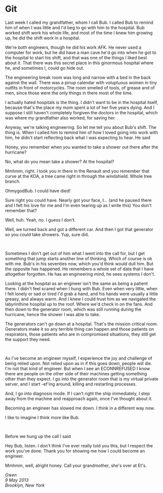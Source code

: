 Git
===

Last week I called my grandfather, whom I call Bub. I called Bub to remind him of when I was little and I'd beg to go with him to the hospital. Bub worked shift work his whole life, and most of the time I knew him growing up, he did the shift work in a hospital. 

We're both engineers, though he did his work AFK. He never used a computer for work, but he did have a man cave he'd go into when he got to the hospital to start his shift, and that was one of the things I liked best about it. That there was this secret place in this ginormous hospital where he, and sometimes I, could go hide out. 

The engineering break room was long and narrow with a bed in the back against the wall. There was a pinup calendar with voluptuous women in tiny outfits in front of motorcycles. The room smelled of tools, of grease and of men, since those were the only things in there most of the time.

I actually hated hospitals is the thing. I didn't want to be in the hospital itself, because that's the place my mom spent a lot of her five years dying. And I suppose I still haven't completely forgiven the doctors in the hospital, which was where my grandfather also worked, for saving her.

Anyway, we're talking engineering. So let me tell you about Bub's shift. The thing is. When I called him to remind him of how I loved going into work with him, he didn't start reflecting back what I was expecting to hear. He said

Honey, you remember when you wanted to take a shower out there after the hurricane?

No, what do you mean take a shower? At the hospital?

Mmhmm, right. I took you in there in the Renault and you remember that curve at the KOA, a tree came right in through the windshield. Whole tree branch.

OhmygodBub. I could have died!

Sure right you could have. Nearly got your face, I... (and he paused there and I felt his love for me and I'm even tearing up as I write this) You don't remember that?

Well, huh. Yeah, no. I guess I don't.

Well, we turned back and got a different car. And then I got that generator so you could take showers. Yup, sure did.

<br /> 

Sometimes I don't get out of him what I went into the call for, but I get something that jump starts another line of thinking. Which of course is ok with me. Bub's in his seventies now, which you'd think would dull him. But the opposite has happened. He remembers a whole set of data that I have altogether forgotten. He has an engineering mind, he sees systems I don't.

Looking at the hospital as an engineer isn't the same as being a patient there. I didn't feel scared when I hung with Bub. Even when very little, when I felt lonely or sad or tired I'd grab a hand, and his hands were usually a little greasy, and always warm. And I knew I could trust him as we navigated the labyrinthine hospital up to the roof. Where we'd check in on the fans. And then down to the generator room, which was still running during the hurricane, hence the shower I was able to take.

The generators can't go down at a hospital. That's the mission critical room. Generators make it so any terrible thing can happen and those patients on respirators, those patients who are in compromised situations, they still get the support they need.

<br />

As I've become an engineer myself, I experience the joy and challenge of being relied upon. Not relied upon as in if this goes down, people will die. I'm not that kind of engineer. But when I see an ECONNREFUSED I know there are people on the other side of their machines getting something other than they expect. I go into the generator room that is my virtual private server, and I start -ef'ing around, killing and restarting processes.

And, I go into diagnosis mode. If I can't right the ship immediately, I step away from the machine and reapproach again, once I've thought about it.

Becoming an engineer has slowed me down. I think in a different way now. 

I like to imagine I think more like Bub.

<br />

Before we hung up the call I said

Hey Bub, listen. I don't think I've ever really told you this, but I respect the work you've done. Thank you for showing me how I could become an engineer.

Mmhmm, well, alright honey. Call your grandmother, she's over at Et's.

_Gwen_ <br />
_9 May 2013_ <br />
_Brooklyn, New York_ <br />
